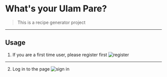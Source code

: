 # What's your Ulam Pare?
> This is a recipe generator project
---
## Usage
1. If you are a first time user, please register first
![register](https://user-images.githubusercontent.com/68190784/222622060-ddfd14b9-3108-4b73-9d1d-dc2b49493953.png)
---
2. Log in to the page
![sign in](https://user-images.githubusercontent.com/68190784/222623115-f5464895-043a-404e-af52-f744a0dd8f13.png)


